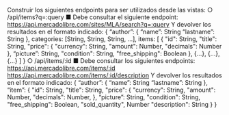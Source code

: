 
Construir los siguientes endpoints para ser utilizados desde las vistas:
○ /api/items?q=:query
■ Debe consultar el siguiente endpoint:
https://api.mercadolibre.com/sites/MLA/search?q=:query
Y devolver los resultados en el formato indicado:
{
“author”: {
“name”: String
“lastname”: String
},
categories: [String, String, String, ...],
items: [
    {
        "id": String,
        "title": String,
        "price": {
        "currency": String,
        "amount": Number,
        "decimals": Number
    },
    “picture”: String,
    "condition": String,
    "free_shipping": Boolean
},
{...},
{...},
{...}
]
}
○ /api/items/:id
■ Debe consultar los siguientes endpoints:
https://api.mercadolibre.com/items/:id
https://api.mercadolibre.com/items/:id​/description
Y devolver los resultados en el formato indicado:
{
“author”: {
    “name”: String
    “lastname”: String
},
“item”: {
    "id": String,
    "title": String,
    "price": {
        "currency": String,
        "amount": Number,
        "decimals": Number,
    },
    “picture”: String,
    "condition": String,
    "free_shipping": Boolean,
    "sold_quantity", Number
    "description": String
}
}